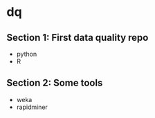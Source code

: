 # dq

## Section 1:  First data quality repo
- python
- R
## Section 2:  Some tools 
- weka
- rapidminer
